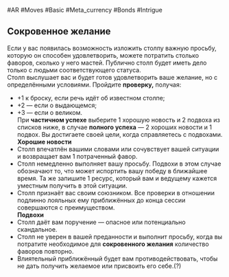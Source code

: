#AR  #Moves #Basic #Meta_currency  #Bonds #Intrigue  

## Сокровенное желание  
Если у вас появилась возможность изложить столпу важную просьбу, которую он способен удовлетворить, можете потратить столько фаворов, сколько у него мастей. Публично столп будет иметь  дело только с людьми соответствующего статуса.  
Столп выслушает вас и будет готов удовлетворить ваше желание, но с определёнными условиями. Пройдите **проверку,** получая:  
-  +1 к броску, если речь идёт об известном столпе;  
-  +2 — если о выдающемся;  
-  +3 — если о великом.  
При **частичном успехе** выберите 1 хорошую  новость и 2 подвоха из списков ниже, в случае  **полного успеха** — 2 хороших новости и 1 подвох. Вы достигаете своей цели, когда справляетесь с подвохами.  
**Хорошие новости**  
-  Столп впечатлён вашими словами или сочувствует вашей ситуации и возвращает вам 1 потраченный фавор.  
-  Столп немедленно выполняет вашу просьбу. Подвохи в этом случае обозначают  то, что может испортить вашу победу в ближайшее время. Та же запишите 1 ресурс, который  вам и ведущему кажется уместным получить  в этой ситуации.  
-  Столп признаёт вас своим союзником. Все проверки в отношении подлинно лояльных ему  приближённых до конца сессии совершаются  с преимуществом.  
**Подвохи**  
-  Столп даёт вам поручение — опасное или потенциально скандальное.  
-  Столп не уверен в вашей преданности и выполнит просьбу, когда вы потратите необходимое для **сокровенного желания** количество  фаворов повторно.  
-  Влиятельный приближённый будет вам противодействовать, чтобы не дать получить желаемое или присвоить его себе.(?)